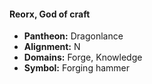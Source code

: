 #### Reorx, God of craft
- **Pantheon:** Dragonlance
- **Alignment:** N
- **Domains:** Forge, Knowledge
- **Symbol:** Forging hammer